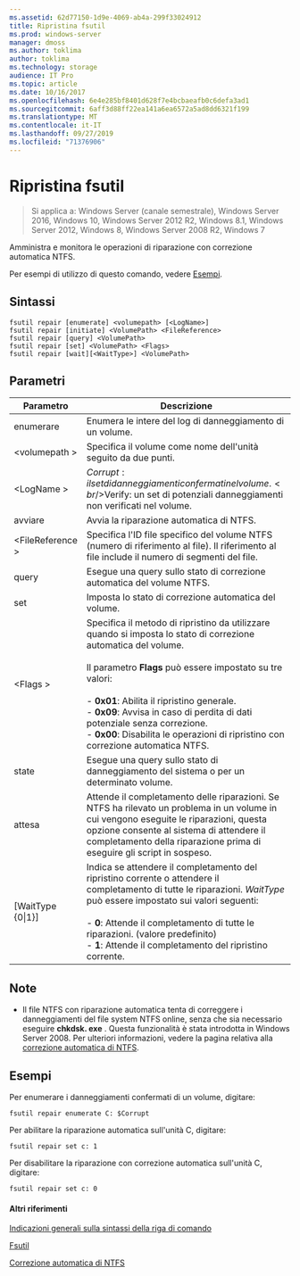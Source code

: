 ```yaml
---
ms.assetid: 62d77150-1d9e-4069-ab4a-299f33024912
title: Ripristina fsutil
ms.prod: windows-server
manager: dmoss
ms.author: toklima
author: toklima
ms.technology: storage
audience: IT Pro
ms.topic: article
ms.date: 10/16/2017
ms.openlocfilehash: 6e4e285bf8401d628f7e4bcbaeafb0c6defa3ad1
ms.sourcegitcommit: 6aff3d88ff22ea141a6ea6572a5ad8dd6321f199
ms.translationtype: MT
ms.contentlocale: it-IT
ms.lasthandoff: 09/27/2019
ms.locfileid: "71376906"
---
```

# <a name="fsutil-repair"></a>Ripristina fsutil
>Si applica a: Windows Server (canale semestrale), Windows Server 2016, Windows 10, Windows Server 2012 R2, Windows 8.1, Windows Server 2012, Windows 8, Windows Server 2008 R2, Windows 7

Amministra e monitora le operazioni di riparazione con correzione automatica NTFS.

Per esempi di utilizzo di questo comando, vedere [Esempi](#BKMK_examples).

## <a name="syntax"></a>Sintassi

```
fsutil repair [enumerate] <volumepath> [<LogName>]
fsutil repair [initiate] <VolumePath> <FileReference>
fsutil repair [query] <VolumePath>
fsutil repair [set] <VolumePath> <Flags>
fsutil repair [wait][<WaitType>] <VolumePath>

```

## <a name="parameters"></a>Parametri

|Parametro|Descrizione|
|-------------|---------------|
|enumerare|Enumera le intere del log di danneggiamento di un volume.|
|\<volumepath >|Specifica il volume come nome dell'unità seguito da due punti.|
|\<LogName >|$Corrupt: il set di danneggiamenti confermati nel volume.<br />$Verify: un set di potenziali danneggiamenti non verificati nel volume.|
|avviare|Avvia la riparazione automatica di NTFS.|
|\<FileReference >|Specifica l'ID file specifico del volume NTFS (numero di riferimento al file). Il riferimento al file include il numero di segmenti del file.|
|query|Esegue una query sullo stato di correzione automatica del volume NTFS.|
|set|Imposta lo stato di correzione automatica del volume.|
|\<Flags >|Specifica il metodo di ripristino da utilizzare quando si imposta lo stato di correzione automatica del volume.<br /><br />Il parametro **Flags** può essere impostato su tre valori:<br /><br />-   **0x01**: Abilita il ripristino generale.<br />-   **0x09**: Avvisa in caso di perdita di dati potenziale senza correzione.<br />-   **0x00**: Disabilita le operazioni di ripristino con correzione automatica NTFS.|
|state|Esegue una query sullo stato di danneggiamento del sistema o per un determinato volume.|
|attesa|Attende il completamento delle riparazioni. Se NTFS ha rilevato un problema in un volume in cui vengono eseguite le riparazioni, questa opzione consente al sistema di attendere il completamento della riparazione prima di eseguire gli script in sospeso.|
|[WaitType {0&#124;1}]|Indica se attendere il completamento del ripristino corrente o attendere il completamento di tutte le riparazioni. *WaitType* può essere impostato sui valori seguenti:<br /><br />-   **0**: Attende il completamento di tutte le riparazioni. (valore predefinito)<br />-   **1**: Attende il completamento del ripristino corrente.|

## <a name="remarks"></a>Note

-   Il file NTFS con riparazione automatica tenta di correggere i danneggiamenti del file system NTFS online, senza che sia necessario eseguire **chkdsk. exe** . Questa funzionalità è stata introdotta in Windows Server 2008. Per ulteriori informazioni, vedere la pagina relativa alla [correzione automatica di NTFS](https://go.microsoft.com/fwlink/?LinkID=165401).

## <a name="BKMK_examples"></a>Esempi

Per enumerare i danneggiamenti confermati di un volume, digitare:

```
fsutil repair enumerate C: $Corrupt 
```

Per abilitare la riparazione automatica sull'unità C, digitare:

```
fsutil repair set c: 1
```

Per disabilitare la riparazione con correzione automatica sull'unità C, digitare:

```
fsutil repair set c: 0
```

#### <a name="additional-references"></a>Altri riferimenti
[Indicazioni generali sulla sintassi della riga di comando](Command-Line-Syntax-Key.md)

[Fsutil](Fsutil.md)

[Correzione automatica di NTFS](https://go.microsoft.com/fwlink/?LinkID=165401)


